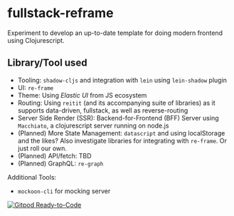 # fullstack-reframe

Experiment to develop an up-to-date template for doing modern frontend using Clojurescript.

## Library/Tool used

- Tooling: `shadow-cljs` and integration with `lein` using `lein-shadow` plugin
- UI: `re-frame`
- Theme: Using *Elastic UI* from JS ecosystem
- Routing: Using `reitit` (and its accompanying suite of libraries) as it supports data-driven, fullstack, as well as reverse-routing
- Server Side Render (SSR): Backend-for-Frontend (BFF) Server using `Macchiato`, a clojurescript server running on node.js
- (Planned) More State Management: `datascript` and using localStorage and the likes? Also investigate libraries for integrating with `re-frame`. Or just roll our own.
- (Planned) API/fetch: TBD
- (Planned) GraphQL: `re-graph`

Additional Tools:

- `mockoon-cli` for mocking server

[![Gitpod Ready-to-Code](https://img.shields.io/badge/Gitpod-Ready--to--Code-blue?logo=gitpod)](https://gitpod.io/#https://github.com/lambdanadasomething/fullstack-reframe) 
